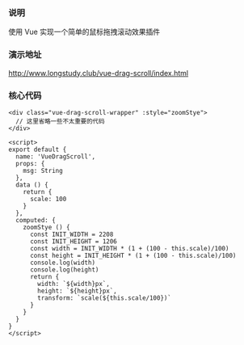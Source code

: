 ### 说明

使用 Vue 实现一个简单的鼠标拖拽滚动效果插件


### 演示地址

http://www.longstudy.club/vue-drag-scroll/index.html


### 核心代码


```
<div class="vue-drag-scroll-wrapper" :style="zoomStye">
  // 这里省略一些不太重要的代码
</div>

<script>
export default {
  name: 'VueDragScroll',
  props: {
    msg: String
  },
  data () {
    return {
      scale: 100
    }
  },
  computed: {
    zoomStye () {
      const INIT_WIDTH = 2208
      const INIT_HEIGHT = 1206
      const width = INIT_WIDTH * (1 + (100 - this.scale)/100)
      const height = INIT_HEIGHT * (1 + (100 - this.scale)/100)
      console.log(width)
      console.log(height)
      return {
        width: `${width}px`,
        height: `${height}px`,
        transform: `scale(${this.scale/100})`
      }
    }
  }
}
</script>
```